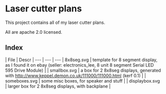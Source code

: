 Laser cutter plans
===================

This project contains all of my laser cutter plans.

All are apache 2.0 licensed.

Index
-----

| File | Descr |
--- | --- | ---
| 8x8seg.svg  | template for 8 segment display, as I found it on ebay (seller: electronics_lee, 8 unit 8 segment Serial LED 595 Drive Module) |
| smallbox.svg  | 	a box for 2 8x8seg displays, generated with http://www.keppel.demon.co.uk/111000/111000.html (kerf 0.1)	  |
| someboxes.svg  | 	some misc boxes, for speaker and stuff	  |
| displaybox.svg | larger box for 2 8x8seg displays, with backplane |

